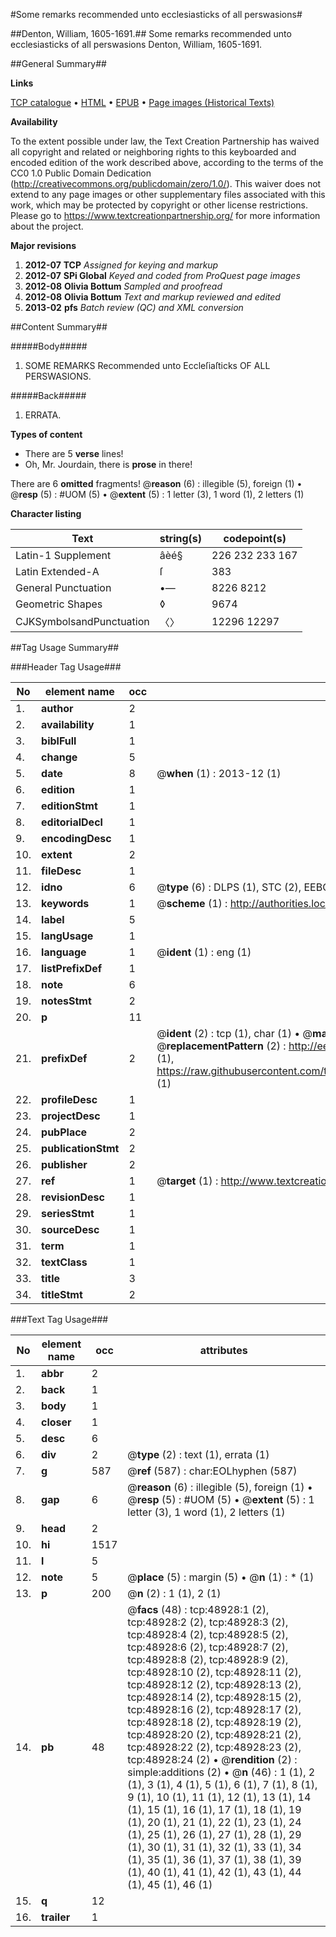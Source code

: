 #Some remarks recommended unto ecclesiasticks of all perswasions#

##Denton, William, 1605-1691.##
Some remarks recommended unto ecclesiasticks of all perswasions
Denton, William, 1605-1691.

##General Summary##

**Links**

[TCP catalogue](http://www.ota.ox.ac.uk/tcp/)  • 
[HTML](http://tei.it.ox.ac.uk/tcp/Texts-HTML/free/A35/A35698.html)  • 
[EPUB](http://tei.it.ox.ac.uk/tcp/Texts-EPUB/free/A35/A35698.epub) • 
[Page images (Historical Texts)](https://historicaltexts.jisc.ac.uk/eebo-11774613e)

**Availability**

To the extent possible under law, the Text Creation Partnership has waived all copyright and related or neighboring rights to this keyboarded and encoded edition of the work described above, according to the terms of the CC0 1.0 Public Domain Dedication (http://creativecommons.org/publicdomain/zero/1.0/). This waiver does not extend to any page images or other supplementary files associated with this work, which may be protected by copyright or other license restrictions. Please go to https://www.textcreationpartnership.org/ for more information about the project.

**Major revisions**

1. __2012-07__ __TCP__ *Assigned for keying and markup*
1. __2012-07__ __SPi Global__ *Keyed and coded from ProQuest page images*
1. __2012-08__ __Olivia Bottum__ *Sampled and proofread*
1. __2012-08__ __Olivia Bottum__ *Text and markup reviewed and edited*
1. __2013-02__ __pfs__ *Batch review (QC) and XML conversion*

##Content Summary##

#####Body#####

1. SOME REMARKS Recommended unto Eccleſiaſticks OF ALL PERSWASIONS.

#####Back#####

1. ERRATA.

**Types of content**

  * There are 5 **verse** lines!
  * Oh, Mr. Jourdain, there is **prose** in there!

There are 6 **omitted** fragments! 
 @__reason__ (6) : illegible (5), foreign (1)  •  @__resp__ (5) : #UOM (5)  •  @__extent__ (5) : 1 letter (3), 1 word (1), 2 letters (1)

**Character listing**


|Text|string(s)|codepoint(s)|
|---|---|---|
|Latin-1 Supplement|âèé§|226 232 233 167|
|Latin Extended-A|ſ|383|
|General Punctuation|•—|8226 8212|
|Geometric Shapes|◊|9674|
|CJKSymbolsandPunctuation|〈〉|12296 12297|

##Tag Usage Summary##

###Header Tag Usage###

|No|element name|occ|attributes|
|---|---|---|---|
|1.|__author__|2||
|2.|__availability__|1||
|3.|__biblFull__|1||
|4.|__change__|5||
|5.|__date__|8| @__when__ (1) : 2013-12 (1)|
|6.|__edition__|1||
|7.|__editionStmt__|1||
|8.|__editorialDecl__|1||
|9.|__encodingDesc__|1||
|10.|__extent__|2||
|11.|__fileDesc__|1||
|12.|__idno__|6| @__type__ (6) : DLPS (1), STC (2), EEBO-CITATION (1), OCLC (1), VID (1)|
|13.|__keywords__|1| @__scheme__ (1) : http://authorities.loc.gov/ (1)|
|14.|__label__|5||
|15.|__langUsage__|1||
|16.|__language__|1| @__ident__ (1) : eng (1)|
|17.|__listPrefixDef__|1||
|18.|__note__|6||
|19.|__notesStmt__|2||
|20.|__p__|11||
|21.|__prefixDef__|2| @__ident__ (2) : tcp (1), char (1)  •  @__matchPattern__ (2) : ([0-9\-]+):([0-9IVX]+) (1), (.+) (1)  •  @__replacementPattern__ (2) : http://eebo.chadwyck.com/downloadtiff?vid=$1&page=$2 (1), https://raw.githubusercontent.com/textcreationpartnership/Texts/master/tcpchars.xml#$1 (1)|
|22.|__profileDesc__|1||
|23.|__projectDesc__|1||
|24.|__pubPlace__|2||
|25.|__publicationStmt__|2||
|26.|__publisher__|2||
|27.|__ref__|1| @__target__ (1) : http://www.textcreationpartnership.org/docs/. (1)|
|28.|__revisionDesc__|1||
|29.|__seriesStmt__|1||
|30.|__sourceDesc__|1||
|31.|__term__|1||
|32.|__textClass__|1||
|33.|__title__|3||
|34.|__titleStmt__|2||


###Text Tag Usage###

|No|element name|occ|attributes|
|---|---|---|---|
|1.|__abbr__|2||
|2.|__back__|1||
|3.|__body__|1||
|4.|__closer__|1||
|5.|__desc__|6||
|6.|__div__|2| @__type__ (2) : text (1), errata (1)|
|7.|__g__|587| @__ref__ (587) : char:EOLhyphen (587)|
|8.|__gap__|6| @__reason__ (6) : illegible (5), foreign (1)  •  @__resp__ (5) : #UOM (5)  •  @__extent__ (5) : 1 letter (3), 1 word (1), 2 letters (1)|
|9.|__head__|2||
|10.|__hi__|1517||
|11.|__l__|5||
|12.|__note__|5| @__place__ (5) : margin (5)  •  @__n__ (1) : * (1)|
|13.|__p__|200| @__n__ (2) : 1 (1), 2 (1)|
|14.|__pb__|48| @__facs__ (48) : tcp:48928:1 (2), tcp:48928:2 (2), tcp:48928:3 (2), tcp:48928:4 (2), tcp:48928:5 (2), tcp:48928:6 (2), tcp:48928:7 (2), tcp:48928:8 (2), tcp:48928:9 (2), tcp:48928:10 (2), tcp:48928:11 (2), tcp:48928:12 (2), tcp:48928:13 (2), tcp:48928:14 (2), tcp:48928:15 (2), tcp:48928:16 (2), tcp:48928:17 (2), tcp:48928:18 (2), tcp:48928:19 (2), tcp:48928:20 (2), tcp:48928:21 (2), tcp:48928:22 (2), tcp:48928:23 (2), tcp:48928:24 (2)  •  @__rendition__ (2) : simple:additions (2)  •  @__n__ (46) : 1 (1), 2 (1), 3 (1), 4 (1), 5 (1), 6 (1), 7 (1), 8 (1), 9 (1), 10 (1), 11 (1), 12 (1), 13 (1), 14 (1), 15 (1), 16 (1), 17 (1), 18 (1), 19 (1), 20 (1), 21 (1), 22 (1), 23 (1), 24 (1), 25 (1), 26 (1), 27 (1), 28 (1), 29 (1), 30 (1), 31 (1), 32 (1), 33 (1), 34 (1), 35 (1), 36 (1), 37 (1), 38 (1), 39 (1), 40 (1), 41 (1), 42 (1), 43 (1), 44 (1), 45 (1), 46 (1)|
|15.|__q__|12||
|16.|__trailer__|1||
